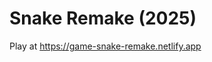 # Snake Remake (2025)
Play at  <a href="https://game-snake-remake.netlify.app" target="_blank">https://game-snake-remake.netlify.app</a>